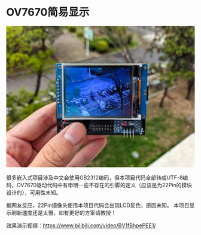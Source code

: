 # OV7670简易显示

<img src="/demo.png" class="" title="png" style="zoom:60%;" >

很多嵌入式项目涉及中文会使用GB2312编码，但本项目代码全部转成UTF-8编码，OV7670驱动代码中有申明一些不存在的引脚的定义（应该是为22Pin的模块设计的），可用性未知。

据网友反应，22Pin摄像头使用本项目代码会出现LCD反色，原因未知。
本项目显示刷新速度还是太慢，如有更好的方案请教授！

效果演示视频：https://www.bilibili.com/video/BV1fBhpePEE1/
